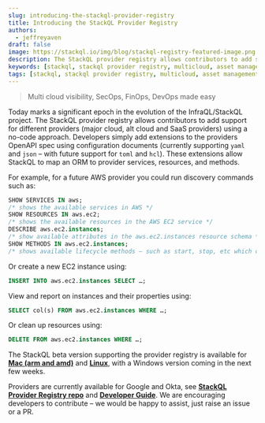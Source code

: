 ```yaml
---
slug: introducing-the-stackql-provider-registry
title: Introducing the StackQL Provider Registry
authors:	
  - jeffreyaven
draft: false
image: https://stackql.io/img/blog/stackql-registry-featured-image.png
description: The StackQL provider registry allows contributors to add support for different providers (major cloud, alt cloud and SaaS providers) using a no-code approach.
keywords: [stackql, stackql provider registry, multicloud, asset management, cloud security]
tags: [stackql, stackql provider registry, multicloud, asset management, cloud security]
---
```


> Multi cloud visibility, SecOps, FinOps, DevOps made easy  

Today marks a significant epoch in the evolution of the InfraQL/StackQL project.  The StackQL provider registry allows contributors to add support for different providers (major cloud, alt cloud and SaaS providers) using a no-code approach.  Developers simply add extensions to the providers OpenAPI spec using configuration documents (currently supporting `yaml` and `json` – with future support for `toml` and `hcl`).  These extensions allow StackQL to map an ORM to provider services, resources, and methods.  

For example, for a future AWS provider you could run discovery commands such as:  

```sql
SHOW SERVICES IN aws;
/* shows the available services in AWS */
SHOW RESOURCES IN aws.ec2;
/* shows the available resources in the AWS EC2 service */
DESCRIBE aws.ec2.instances;
/* show available attributes in the aws.ec2.instances resource schema */
SHOW METHODS IN aws.ec2.instances;
/* shows available lifecycle methods – such as start, stop, etc which can be involved using the EXEC command */
```

Or create a new EC2 instance using:  

```sql
INSERT INTO aws.ec2.instances SELECT …;
```

View and report on instances and their properties using:  

```sql
SELECT col(s) FROM aws.ec2.instances WHERE …;
```

Or clean up resources using:  

```sql
DELETE FROM aws.ec2.instances WHERE …;
```

The StackQL beta version supporting the provider registry is available for [__Mac (arm and amd)__](https://releases.stackql.io/stackql/latest/stackql_darwin_multiarch.pkg) and [__Linux__](https://releases.stackql.io/stackql/latest/stackql_linux_amd64.zip), with a Windows version coming in the next few weeks.  

Providers are currently available for Google and Okta, see [__StackQL Provider Registry repo__](https://github.com/stackql/stackql-provider-registry) and [__Developer Guide__](https://github.com/stackql/stackql/blob/main/docs/registry_contribution.md).  We are encouraging developers to contribute – we would be happy to assist, just raise an issue or a PR.